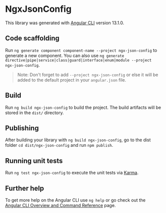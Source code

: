 # NgxJsonConfig

This library was generated with [Angular CLI](https://github.com/angular/angular-cli) version 13.1.0.

## Code scaffolding

Run `ng generate component component-name --project ngx-json-config` to generate a new component. You can also use `ng generate directive|pipe|service|class|guard|interface|enum|module --project ngx-json-config`.
> Note: Don't forget to add `--project ngx-json-config` or else it will be added to the default project in your `angular.json` file. 

## Build

Run `ng build ngx-json-config` to build the project. The build artifacts will be stored in the `dist/` directory.

## Publishing

After building your library with `ng build ngx-json-config`, go to the dist folder `cd dist/ngx-json-config` and run `npm publish`.

## Running unit tests

Run `ng test ngx-json-config` to execute the unit tests via [Karma](https://karma-runner.github.io).

## Further help

To get more help on the Angular CLI use `ng help` or go check out the [Angular CLI Overview and Command Reference](https://angular.io/cli) page.
